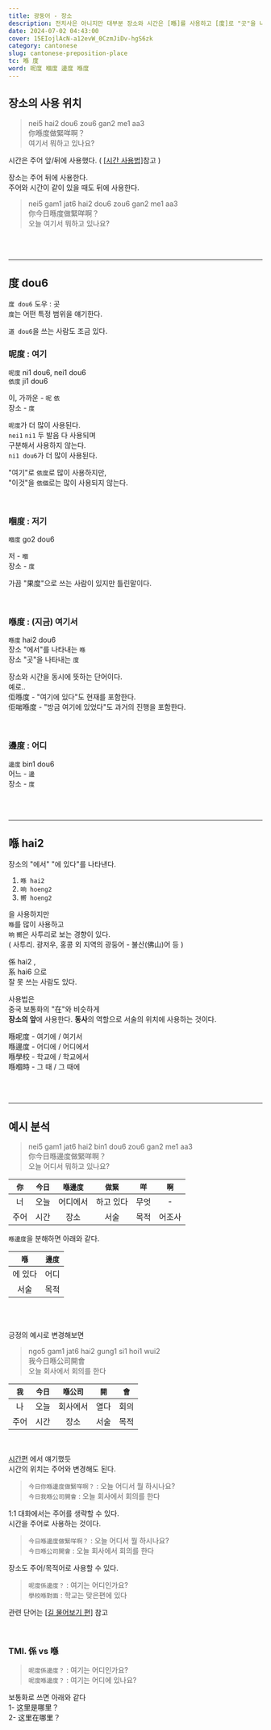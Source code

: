 ```yaml
---
title: 광둥어 - 장소
description: 전치사은 아니지만 대부분 장소와 시간은 [喺]를 사용하고 [度]로 "곳"을 나타낸다
date: 2024-07-02 04:43:00
cover: 15EIojlAcN-a12evW_0CzmJiDv-hgS6zk
category: cantonese
slug: cantonese-preposition-place
tc: 喺 度
word: 呢度 嗰度 邊度 喺度
---
```


## 장소의 사용 위치

> nei5 hai2 dou6 zou6 gan2 me1 aa3  
> 你喺度做緊咩啊？  
> 여기서 뭐하고 있나요?

시간은 주어 앞/뒤에 사용했다. ( [[시간 사용법]](/blog/cantonese-tense-about-time-and-date)참고 )

장소는 주어 뒤에 사용한다.  
주어와 시간이 같이 있을 때도 뒤에 사용한다.

> nei5 gam1 jat6 hai2 dou6 zou6 gan2 me1 aa3  
> 你今日喺度做緊咩啊？  
> 오늘 여기서 뭐하고 있나요?

<br/><br/><hr/>

## 度 dou6

`度 dou6` 도우 : 곳  
`度`는 어떤 특정 범위을 얘기한다.

`道 dou6`을 쓰는 사람도 조금 있다.

### 呢度 : 여기

`呢度` ni1 dou6, nei1 dou6  
`依度` ji1 dou6

이, 가까운 - `呢` `依`  
장소 - `度`

`呢度`가 더 많이 사용된다.  
`nei1` `ni1` 두 발음 다 사용되며  
구분해서 사용하지 않는다.  
`ni1 dou6`가 더 많이 사용된다.

"여기"로 `依度`로 많이 사용하지만,  
"이것"을 `依個`로는 많이 사용되지 않는다.

<br/>

### 嗰度 : 저기

`嗰度` go2 dou6

저 - `嗰`  
장소 - `度`

가끔 "果度"으로 쓰는 사람이 있지만 틀린말이다.

<br/>

### 喺度 : (지금) 여기서

`喺度` hai2 dou6  
장소 "에서"를 나타내는 `喺`  
장소 "곳"을 나타내는 `度`

장소와 시간을 동시에 뜻하는 단어이다.  
예로..  
佢喺度 - "여기에 있다"도 현재를 포함한다.  
佢啱喺度 - "방금 여기에 있었다"도 과거의 진행을 포함한다.

<br/>

### 邊度 : 어디

`邊度` bin1 dou6  
어느 - `邊`  
장소 - `度`

<br/><br/><hr/>

## 喺 hai2

장소의 "에서" "에 있다"를 나타낸다.

1. `喺 hai2`
2. `响 hoeng2`
3. `嚮 hoeng2`

을 사용하지만  
`喺`를 많이 사용하고  
`响` `嚮`은 사투리로 보는 경향이 있다.  
( 사투리. 광저우, 홍콩 외 지역의 광둥어 - 불산(佛山)어 등 )

係 hai2 ,  
系 hai6 으로  
잘 못 쓰는 사람도 있다.

사용법은  
중국 보통화의 "在"와 비슷하게  
**장소의 앞**에 사용한다.
**동사**의 역할으로 서술의 위치에 사용하는 것이다.

喺呢度 - 여기에 / 여기서  
喺邊度 - 어디에 / 어디에서  
喺學校 - 학교에 / 학교에서  
喺嗰時 - 그 때 / 그 때에

<br/><br/><hr/>

## 예시 분석

> nei5 gam1 jat6 hai2 bin1 dou6 zou6 gan2 me1 aa3  
> 你今日喺邊度做緊咩啊？  
> 오늘 어디서 뭐하고 있나요?

| `你` | `今日` | `喺邊度` |  `做緊`   | `咩` |  `啊`  |
| :--: | :----: | :------: | :-------: | :--: | :----: |
|  너  |  오늘  | 어디에서 | 하고 있다 | 무엇 |   -    |
| 주어 |  시간  |   장소   |   서술    | 목적 | 어조사 |

`喺邊度`을 분해하면 아래와 같다.

|  `喺`   | `邊度` |
| :-----: | :----: |
| 에 있다 |  어디  |
|  서술   |  목적  |

<br/><br/>

긍정의 예시로 변경해보면

> ngo5 gam1 jat6 hai2 gung1 si1 hoi1 wui2  
> 我今日喺公司開會  
> 오늘 회사에서 회의를 한다

| `我` | `今日` | `喺公司` | `開` | `會` |
| :--: | :----: | :------: | :--: | :--: |
|  나  |  오늘  | 회사에서 | 열다 | 회의 |
| 주어 |  시간  |   장소   | 서술 | 목적 |

<br/>

[시간편](/blog/cantonese-tense-about-time-and-date) 에서 얘기했듯  
시간의 위치는 주어와 변경해도 된다.

> `今日你喺邊度做緊咩啊？` : 오늘 어디서 뭘 하시나요?  
> `今日我喺公司開會` : 오늘 회사에서 회의를 한다

1:1 대화에서는 주어를 생략할 수 있다.  
시간을 주어로 사용하는 것이다.

> `今日喺邊度做緊咩啊？` : 오늘 어디서 뭘 하시나요?  
> `今日喺公司開會` : 오늘 회사에서 회의를 한다

장소도 주어/목적어로 사용할 수 있다.

> `呢度係邊度？` : 여기는 어디인가요?  
> `學校喺對面` : 학교는 맞은편에 있다

관련 단어는 [[길 물어보기 편]](/blog/cantonese-ask-for-directions) 참고

<br/>

### TMI. 係 vs 喺

> `呢度係邊度？` : 여기는 어디인가요?  
> `呢度喺邊度？` : 여기는 어디에 있나요?

보통화로 쓰면 아래와 같다  
1- 这里是哪里？  
2- 这里在哪里？
